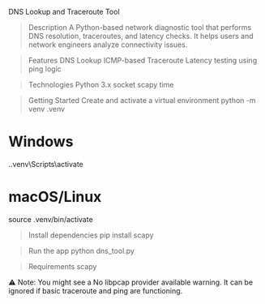 DNS Lookup and Traceroute Tool

>Description
A Python-based network diagnostic tool that performs DNS resolution, traceroutes, and latency checks. It
helps users and network engineers analyze connectivity issues.

>Features
DNS Lookup
ICMP-based Traceroute
Latency testing using ping logic

>Technologies
Python 3.x
socket
scapy
time

>Getting Started
Create and activate a virtual environment
python -m venv .venv
# Windows
.\.venv\Scripts\activate
# macOS/Linux
source .venv/bin/activate

>Install dependencies
pip install scapy

>Run the app
python dns_tool.py

>Requirements
scapy

⚠ Note: You might see a No libpcap provider available warning. It can be ignored if basic
traceroute and ping are functioning.
